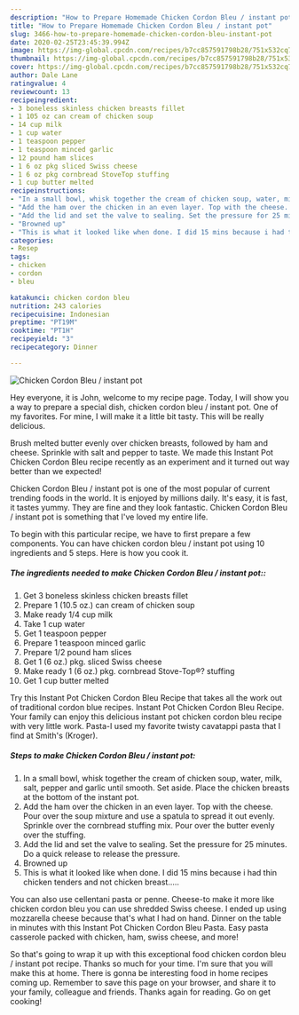 ```yaml
---
description: "How to Prepare Homemade Chicken Cordon Bleu / instant pot"
title: "How to Prepare Homemade Chicken Cordon Bleu / instant pot"
slug: 3466-how-to-prepare-homemade-chicken-cordon-bleu-instant-pot
date: 2020-02-25T23:45:39.994Z
image: https://img-global.cpcdn.com/recipes/b7cc857591798b28/751x532cq70/chicken-cordon-bleu-instant-pot-recipe-main-photo.jpg
thumbnail: https://img-global.cpcdn.com/recipes/b7cc857591798b28/751x532cq70/chicken-cordon-bleu-instant-pot-recipe-main-photo.jpg
cover: https://img-global.cpcdn.com/recipes/b7cc857591798b28/751x532cq70/chicken-cordon-bleu-instant-pot-recipe-main-photo.jpg
author: Dale Lane
ratingvalue: 4
reviewcount: 13
recipeingredient:
- 3 boneless skinless chicken breasts fillet
- 1 105 oz can cream of chicken soup
- 14 cup milk
- 1 cup water
- 1 teaspoon pepper
- 1 teaspoon minced garlic
- 12 pound ham slices
- 1 6 oz pkg sliced Swiss cheese
- 1 6 oz pkg cornbread StoveTop stuffing
- 1 cup butter melted
recipeinstructions:
- "In a small bowl, whisk together the cream of chicken soup, water, milk, salt, pepper and garlic until smooth. Set aside. Place the chicken breasts at the bottom of the instant pot."
- "Add the ham over the chicken in an even layer. Top with the cheese. Pour over the soup mixture and use a spatula to spread it out evenly. Sprinkle over the cornbread stuffing mix. Pour over the butter evenly over the stuffing."
- "Add the lid and set the valve to sealing. Set the pressure for 25 minutes. Do a quick release to release the pressure."
- "Browned up"
- "This is what it looked like when done. I did 15 mins because i had thin chicken tenders and not chicken breast....."
categories:
- Resep
tags:
- chicken
- cordon
- bleu

katakunci: chicken cordon bleu
nutrition: 243 calories
recipecuisine: Indonesian
preptime: "PT19M"
cooktime: "PT1H"
recipeyield: "3"
recipecategory: Dinner

---
```



![Chicken Cordon Bleu / instant pot](https://img-global.cpcdn.com/recipes/b7cc857591798b28/751x532cq70/chicken-cordon-bleu-instant-pot-recipe-main-photo.jpg)

Hey everyone, it is John, welcome to my recipe page. Today, I will show you a way to prepare a special dish, chicken cordon bleu / instant pot. One of my favorites. For mine, I will make it a little bit tasty. This will be really delicious.

Brush melted butter evenly over chicken breasts, followed by ham and cheese. Sprinkle with salt and pepper to taste. We made this Instant Pot Chicken Cordon Bleu recipe recently as an experiment and it turned out way better than we expected!

Chicken Cordon Bleu / instant pot is one of the most popular of current trending foods in the world. It is enjoyed by millions daily. It's easy, it is fast, it tastes yummy. They are fine and they look fantastic. Chicken Cordon Bleu / instant pot is something that I've loved my entire life.


To begin with this particular recipe, we have to first prepare a few components. You can have chicken cordon bleu / instant pot using 10 ingredients and 5 steps. Here is how you cook it.

##### The ingredients needed to make Chicken Cordon Bleu / instant pot::

1. Get 3 boneless skinless chicken breasts fillet
1. Prepare 1 (10.5 oz.) can cream of chicken soup
1. Make ready 1/4 cup milk
1. Take 1 cup water
1. Get 1 teaspoon pepper
1. Prepare 1 teaspoon minced garlic
1. Prepare 1/2 pound ham slices
1. Get 1 (6 oz.) pkg. sliced Swiss cheese
1. Make ready 1 (6 oz.) pkg. cornbread Stove-Top®? stuffing
1. Get 1 cup butter melted


Try this Instant Pot Chicken Cordon Bleu Recipe that takes all the work out of traditional cordon blue recipes. Instant Pot Chicken Cordon Bleu Recipe. Your family can enjoy this delicious instant pot chicken cordon bleu recipe with very little work. Pasta-I used my favorite twisty cavatappi pasta that I find at Smith&#39;s (Kroger). 

##### Steps to make Chicken Cordon Bleu / instant pot:

1. In a small bowl, whisk together the cream of chicken soup, water, milk, salt, pepper and garlic until smooth. Set aside.
Place the chicken breasts at the bottom of the instant pot.
1. Add the ham over the chicken in an even layer.
Top with the cheese.
Pour over the soup mixture and use a spatula to spread it out evenly.
Sprinkle over the cornbread stuffing mix.
Pour over the butter evenly over the stuffing.
1. Add the lid and set the valve to sealing.
Set the pressure for 25 minutes.
Do a quick release to release the pressure.
1. Browned up
1. This is what it looked like when done. I did 15 mins because i had thin chicken tenders and not chicken breast.....


You can also use cellentani pasta or penne. Cheese-to make it more like chicken cordon bleu you can use shredded Swiss cheese. I ended up using mozzarella cheese because that&#39;s what I had on hand. Dinner on the table in minutes with this Instant Pot Chicken Cordon Bleu Pasta. Easy pasta casserole packed with chicken, ham, swiss cheese, and more! 

So that's going to wrap it up with this exceptional food chicken cordon bleu / instant pot recipe. Thanks so much for your time. I'm sure that you will make this at home. There is gonna be interesting food in home recipes coming up. Remember to save this page on your browser, and share it to your family, colleague and friends. Thanks again for reading. Go on get cooking!
